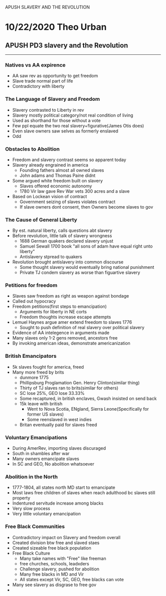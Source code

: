 APUSH SLAVERY AND THE REVOLUTION

# 10/22/2020 Theo Urban
## APUSH PD3 slavery and the Revolution
***
### Natives vs AA expirence
 - AA saw rev as opportunity to get freedom
 - Slave trade normal part of life
 - Contradictory with liberty

### The Language of Slavery and Freedom
 - Slavery contrasted to Liberty in rev
 - Slavery mostly political category/not real condition of living
 - Used as shorthand for those without a vote
 - Few ppl equate the two real slavery+figurative(James Otis does)
 - Even slave owners saw selves as formerly enslaved 
 - Odd

### Obstacles to Abolition
 - Freedom and slavery contrast seems so apparent today
 - Slavery already engrained in america
	 - Founding fathers almost all owned slaves
	 - John adams and Thomas Paine didnt
 - Some argued white freedom built on slavery
	 - Slaves offered economic autonomy
	 - 1780 Vir law gave Rev War vets 300 acres and a slave
 - Based on Lockean vision of contract
	 - Government seizing of slaves violates contract
	 - If slave owners dont consent, then Owners become slaves to gov

### The Cause of General Liberty
 - By est. natural liberty, calls questions abt slavery
 - Before revolution, little talk of slavery wrongness
	 - 1688 German quakers declared slavery unjust
	 - Samuel Sewall 1700 book "all sons of adam have equal right unto liberty"
	 - Antislavery stpread to quakers
 - Revolution brought antislavery into common discourse
	 - Some thought slavery would eventually bring national punishment
	 - Private TJ condem slavery as worse than figuartive slavery

### Petitions for freedom
 - Slaves saw freedom as right as weapon against bondage
 - Called out hypocracy
 - Freedom petitions(first steps to emancipation)
	 - Arguments for liberty in NE corts
	 - Freedom thoughts increase escape attempts
 - Lemuel Haynes argue amer extend freedom to slaves 1776
	 - Sought to push definition of real slavery over political slavery
 - Evidence of AA intelegence in arguments made
 - Many slaves only 1-2 gens removed, ancestors free
 - By invoking american ideas, demonstrate americanization

### British Emancipators
 - 5k slaves fought for america, freed
 - Many more freed by brits
	 - dunmore 1775
	 - Phillipsburg Proglamation Gen. Henry Clinton(similar thing)
	 - Thirty of TJ slaves ran to brits(similar for others)
	 - SC lose 25%, GEO lose 33.33%
	 - Some recaptured, in british enclaves, Gwash insisted on send back
	 - 15k leave with british
		 - Went to Nova Scotia, ENgland, Sierra Leone(Specifically for former US slaves)
		 - Some reenslaved in west indies
	 - Britan eventually paid for slaves freed

### Voluntary Emancipations
 - During AmerRev, importing slaves discuraged
 - South in shambles after war
 - Many owners emancipate slaves
 - In SC and GEO, No abolition whatsoever

### Abolition in the North
 - 1777-1804, all states north MD start to emancipate
 - Most laws free children of slaves when reach adulthood bc slaves still property
 - Indentured servitude increase among blacks
 - Very slow process
 - Very little voluntary emancipation

### Free Black Communities
 - Contradictory impact on Slavery and freedom overall
 - Created division btw free and slaved staes
 - Created sizeable free black population
 - Free Black Culture
	 - Many take names with "Free" like freeman
	 - free churches, schools, leadxders
	 - Challenge slavery, pushed for abolition
	 - Many free blacks in MD and Vir
	 - All states except Vir, SC, GEO, free blacks can vote
 - Many see slavery as disgrase to free gov
 - 